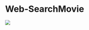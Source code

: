 # Web-SearchMovie
<img src="https://media.discordapp.net/attachments/848784937086746647/1180158233835475115/localhost_rest-api_web-searchmovie__7.png?ex=657c6701&is=6569f201&hm=373449b9b9d9ea44189c05a35cc8dc3e471ea52d9dde41f27fac47f4ab14879a&=&format=webp&quality=lossless" >
